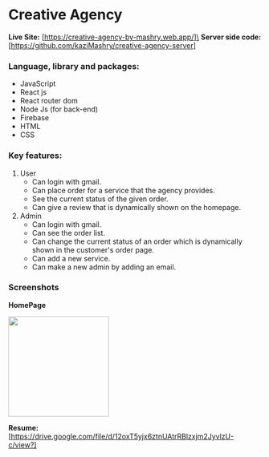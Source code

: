 # Creative Agency
**Live Site:** [https://creative-agency-by-mashry.web.app/]\
**Server side code:** [https://github.com/kaziMashry/creative-agency-server]

### Language, library and packages:
- JavaScript
- React js
- React router dom
- Node Js (for back-end)
- Firebase
- HTML
- CSS

### Key features:
1. User
    - Can login with gmail.
    - Can place order for a service that the agency provides.
    - See the current status of the given order.
    - Can give a review that is dynamically shown on the homepage.
2. Admin
    - Can login with gmail.
    - Can see the order list.
    - Can change the current status of an order which is dynamically shown in the customer's order page.
    - Can add a new service.
    - Can make a new admin by adding an email.

### Screenshots
**HomePage**
<!-- ![HomePage](https://i.ibb.co/PNBRmwK/landpage.png, "Homepage") -->
<img src="https://i.ibb.co/PNBRmwK/landpage.png" width="200" height="200">

**Resume:** [https://drive.google.com/file/d/12oxT5yjx6ztnUAtrRBlzxjm2JyvlzU-c/view?]